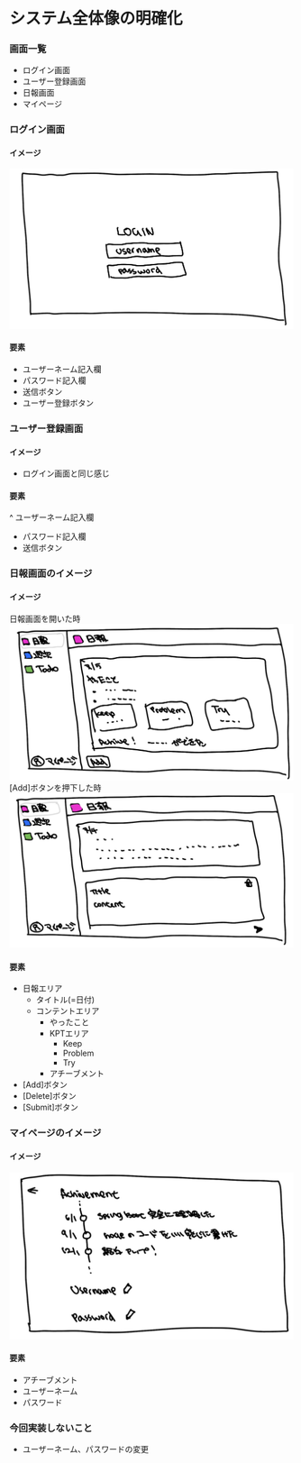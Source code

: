 # システム全体像の明確化
### 画面一覧
- ログイン画面
- ユーザー登録画面
- 日報画面
- マイページ

### ログイン画面
#### イメージ
![](./img/login.PNG)
#### 要素
- ユーザーネーム記入欄
- パスワード記入欄
- 送信ボタン
- ユーザー登録ボタン

### ユーザー登録画面
#### イメージ
- ログイン画面と同じ感じ
#### 要素
^ ユーザーネーム記入欄
- パスワード記入欄
- 送信ボタン

### 日報画面のイメージ
#### イメージ
日報画面を開いた時
![](./img/dailyreport.PNG)
[Add]ボタンを押下した時
![](./img/dailyreport_add.PNG)
#### 要素
- 日報エリア
  - タイトル(=日付)
  - コンテントエリア
    - やったこと
    - KPTエリア
      - Keep
      - Problem
      - Try
    - アチーブメント
- [Add]ボタン
- [Delete]ボタン
- [Submit]ボタン

### マイページのイメージ
#### イメージ
![](./img/mypage.JPG)
#### 要素
- アチーブメント
- ユーザーネーム
- パスワード

### 今回実装しないこと
- ユーザーネーム、パスワードの変更